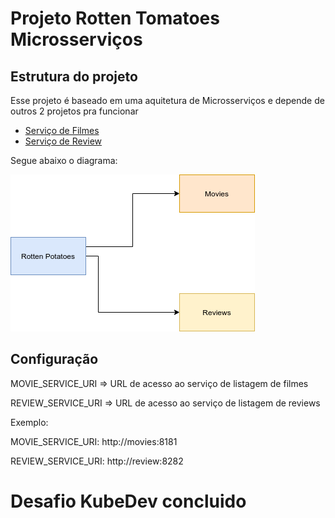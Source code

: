 # Projeto Rotten Tomatoes Microsserviços

## Estrutura do projeto
Esse projeto é baseado em uma aquitetura de Microsserviços e depende de outros 2 projetos pra funcionar

- [Serviço de Filmes](https://github.com/kubedev/movie)
- [Serviço de Review](https://github.com/kubedev/review)

Segue abaixo o diagrama:

![Diagrama da solução](./img/diagrama.png)

## Configuração

MOVIE_SERVICE_URI => URL de acesso ao serviço de listagem de filmes

REVIEW_SERVICE_URI => URL de acesso ao serviço de listagem de reviews

Exemplo:

MOVIE_SERVICE_URI: http://movies:8181

REVIEW_SERVICE_URI: http://review:8282


<h1> Desafio KubeDev concluido </h1>
